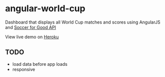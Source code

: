 angular-world-cup
=================

Dashboard that displays all World Cup matches and scores using AngularJS and [Soccer for Good API](https://github.com/estiens/world_cup_json)

View live demo on [Heroku](http://angular-world-cup.herokuapp.com/)

TODO
-----
- load data before app loads
- responsive